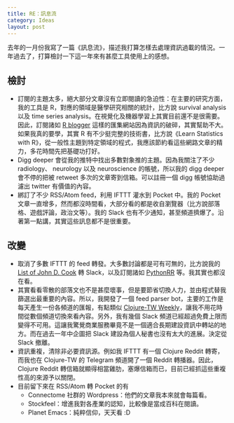 ```yaml
---
title: RE：訊息流
category: Ideas
layout: post
---
```


去年的一月份我寫了一篇《訊息流》，描述我打算怎樣去處理資訊過載的情況。一年過去了，打算檢討一下這一年來有甚麼工具使用上的感想。

## 檢討

- 訂閱的主題太多，絕大部分文章沒有立即閱讀的急迫性：在主要的研究方面，我的工具是 R，對應的領域是醫學研究相關的統計，比方說 survival analysis 以及 time series analysis。在視覺化及機器學習上其實目前還不是很需要。因此，訂閱諸如 [R blogger](https://www.r-bloggers.com/) 這樣的匯集網站因為資訊的破碎，其實幫助不大。如果我真的要學，其實 R 有不少挺完整的技術書，比方說《Learn Statistics with R》，從一般性主題到特定領域的程式，我應該節約看這些網路文章的精力，多花時間先把基礎功打好。
- Digg deeper 會從我的推特中找出多數對象推的主題。因為我關注了不少 radiology、 neurology 以及 neuroscience 的帳號，所以我的 digg deeper 會不停的把被 retweet 多次的文章寄到信箱。可以註冊一個 digg 帳號協助過濾出 twitter 有價值的內容。
- 綁訂了不少 RSS/Atom feed，利用 IFTTT 灌水到 Pocket 中。我的 Pocket 文章一直增多，然而都沒時間看，大部分看的都是收自瀏覽器（比方說部落格、遊戲評論，政治文等）。我的 Slack 也有不少通知，甚至頻道擠爆了。沿著第一點講，其實這些訊息都不是很重要。

## 改變

- 取消了多數 IFTTT 的 feed 轉發。大多數討論都是可有可無的，比方說我的 [List of John D. Cook](https://twitter.com/zaticwu/lists/john-d-cook) 轉 Slack，以及訂閱諸如 [PythonRR](https://twitter.com/@PythonRR) 等。我其實也都沒在看。
- 其實看看零散的部落文也不是甚麼壞事，但是要節省切換人力，並由程式替我篩選出最重要的內容。所以，我開發了一個 feed parser bot，主要的工作是每天產生一份各頻道的匯報，有點類似 [Clojure-TW Weekly](https://clojure.tw/weekly/)，讓我不用花時間從數個頻道切換來看內容。另外，我有幾個 Slack 頻道已經超過免費上限而變得不可用。這讓我驚覺商業服務畢竟不是一個適合長期建設資訊中轉站的地方。而在過去一年中企圖把 Slack 建設為個人秘書也沒有太大的進展。決定從 Slack 撤離。
- 資訊重複，清除非必要資訊源。例如我 IFTTT 有一個 Clojure Reddit 轉寄，而我也在 Clojure-TW 的 Telegram 頻道開了一個 Reddit 轉播器。因此，Clojure Reddit 轉信箱就顯得相當雞肋，塞爆信箱而已，目前已經抓這些重複性高的來源予以關閉。
- 目前留下來在 RSS/Atom 轉 Pocket 的有
  - Connectome 社群的 Wordpress：他們的文章我本來就會每篇看。
  - Stockfeel：增進我對各產業的認知，比較像是當成百科在閱讀。
  - Planet Emacs：純粹信仰，天天看 :D
